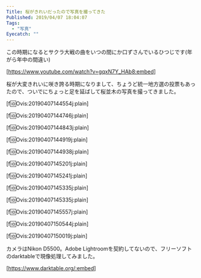 ```yaml
---
Title: 桜がきれいだったので写真を撮ってきた
Published: 2019/04/07 18:04:07
Tags:
  - "写真"
Eyecatch: ""
---
```

この時期になるとサクラ大戦の曲をいつの間にか口ずさんでいるひつじです(年がら年中の間違い)  

[https://www.youtube.com/watch?v=gqxN7Y_HAb8:embed]

桜が大変きれいに咲き誇る時期になりまして、ちょうど統一地方選の投票もあったので、ついでにちょっと足を延ばして桜並木の写真を撮ってきました。  


<!-- more -->


[f:id:Ovis:20190407144554j:plain]

[f:id:Ovis:20190407144746j:plain]

[f:id:Ovis:20190407144843j:plain]

[f:id:Ovis:20190407144919j:plain]

[f:id:Ovis:20190407144938j:plain]

[f:id:Ovis:20190407145201j:plain]

[f:id:Ovis:20190407145241j:plain]

[f:id:Ovis:20190407145335j:plain]

[f:id:Ovis:20190407145335j:plain]

[f:id:Ovis:20190407145557j:plain]

[f:id:Ovis:20190407150544j:plain]

[f:id:Ovis:20190407150019j:plain]

カメラはNikon D5500。Adobe Lightroomを契約してないので、フリーソフトのdarktableで現像処理してみました。  

[https://www.darktable.org/:embed]

